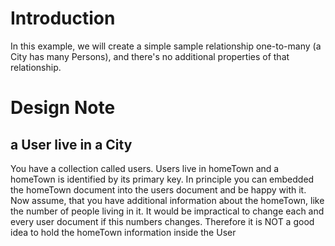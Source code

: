 # Introduction
In this example, we will create a simple sample relationship one-to-many (a City has many Persons), and there's no additional properties of that relationship.

# Design Note
## a User live in a City
You have a collection called users. Users live in homeTown and a homeTown is identified by its primary key. In principle you can embedded the homeTown document into the users document and be happy with it.
Now assume, that you have additional information about the homeTown, like the number of people living in it. It would be impractical to change each and every user document if this numbers changes. 
Therefore it is NOT a good idea to hold the homeTown information inside the User